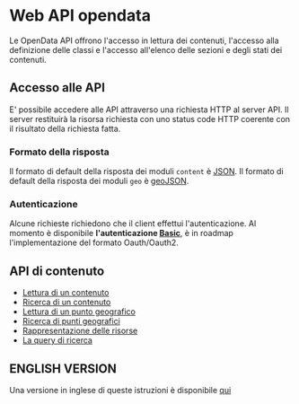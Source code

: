 # Web API opendata

Le OpenData API offrono l'accesso in lettura dei contenuti, l'accesso alla definizione delle classi e l'accesso all'elenco delle sezioni e degli stati dei contenuti.

## Accesso alle API
E' possibile accedere alle API attraverso una richiesta HTTP al server API. Il server restituirà la risorsa richiesta con uno status code HTTP coerente con il risultato della richiesta fatta.

### Formato della risposta
Il formato di default della risposta dei moduli ```content``` è [JSON](http://www.json.org/).
Il formato di default della risposta dei moduli ```geo``` è [geoJSON](http://geojson.org/).

### Autenticazione
Alcune richieste richiedono che il client effettui l'autenticazione.
Al momento è disponibile **l'autenticazione [Basic](https://it.wikipedia.org/wiki/Basic_access_authentication)**, è in roadmap l'implementazione del formato Oauth/Oauth2.


## API di contenuto

- [Lettura di un contenuto](doc/01-content-read.md)
- [Ricerca di un contenuto ](doc/02-content-search.md)
- [Lettura di un punto geografico](doc/03-geo-read.md)
- [Ricerca di punti geografici](doc/04-geo-search.md)
- [Rappresentazione delle risorse](doc/05-resources.md)
- [La query di ricerca](doc/06-search-query.md)

## ENGLISH VERSION
Una versione in inglese di queste istruzioni è disponibile [qui](https://github.com/opendatatrentino/openservices)
